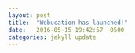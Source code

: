 ```yaml
---
layout: post
title:  "Webucation has launched!"
date:   2016-05-15 19:42:57 -0500
categories: jekyll update
---
```

